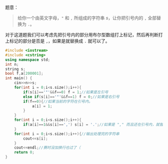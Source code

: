 题意：



> 给你一个由英文字母，`"` 和  `,` 所组成的字符串 $s$，让你把引号内的 `,` 全部替换为 `.`。

对于这道题我们可以考虑先把引号内的部分用布尔型数组打上标记，然后再判断打上标记的部分是否是 `,`，如果是就替换成 `.` 就可以了。

```cpp
#include <iostream>
#include <cstring>
using namespace std;
int n;
string s;
bool f,a[200001];
int main() {
	cin>>n>>s;
	for(int i = 0;i<s.size();i++){
		if(s[i]=='"'&&f==0) f = 1;//如果是左引号
		else if(s[i]=='"'&&f==1) f = 0;//如果是右引号
		if(f==0){//如果当前的字符在引号内。
			a[i] = 1;
		}
	}
	for(int i = 0;i<s.size();i++){
		if(a[i]==1&&s[i]==',') s[i] = '.';//如果是 "," 而且还在引号内，就替换成"."。
	}
	for(int i = 0;i<s.size();i++){//输出处理完的字符串
		cout<<s[i];
	}
    cout<<endl;//赛时没加换行也过了（
	return 0;
}
```

